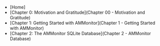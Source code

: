 - [Home]
- [Chapter 0:  Motivation and Gratitude](Chapter 00 - Motivation and Gratitude)
- [Chapter 1:  Getting Started with AMMonitor](Chapter 1 - Getting Started with AMMonitor)
- [Chapter 2:  The AMMonitor SQLite Database](Chapter 2 - AMMonitor Database)
